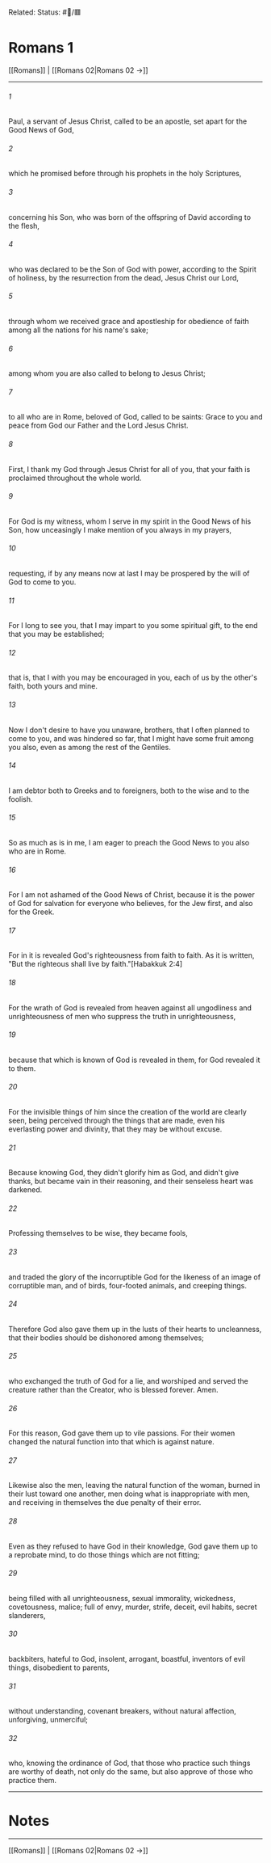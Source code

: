 Related:
Status: #📖/🟥
# Romans 1

[[Romans]] | [[Romans 02|Romans 02 →]]
***



###### 1 
Paul, a servant of Jesus Christ, called to be an apostle, set apart for the Good News of God, 

###### 2 
which he promised before through his prophets in the holy Scriptures, 

###### 3 
concerning his Son, who was born of the offspring of David according to the flesh, 

###### 4 
who was declared to be the Son of God with power, according to the Spirit of holiness, by the resurrection from the dead, Jesus Christ our Lord, 

###### 5 
through whom we received grace and apostleship for obedience of faith among all the nations for his name's sake; 

###### 6 
among whom you are also called to belong to Jesus Christ; 

###### 7 
to all who are in Rome, beloved of God, called to be saints: Grace to you and peace from God our Father and the Lord Jesus Christ. 

###### 8 
First, I thank my God through Jesus Christ for all of you, that your faith is proclaimed throughout the whole world. 

###### 9 
For God is my witness, whom I serve in my spirit in the Good News of his Son, how unceasingly I make mention of you always in my prayers, 

###### 10 
requesting, if by any means now at last I may be prospered by the will of God to come to you. 

###### 11 
For I long to see you, that I may impart to you some spiritual gift, to the end that you may be established; 

###### 12 
that is, that I with you may be encouraged in you, each of us by the other's faith, both yours and mine. 

###### 13 
Now I don't desire to have you unaware, brothers, that I often planned to come to you, and was hindered so far, that I might have some fruit among you also, even as among the rest of the Gentiles. 

###### 14 
I am debtor both to Greeks and to foreigners, both to the wise and to the foolish. 

###### 15 
So as much as is in me, I am eager to preach the Good News to you also who are in Rome. 

###### 16 
For I am not ashamed of the Good News of Christ, because it is the power of God for salvation for everyone who believes, for the Jew first, and also for the Greek. 

###### 17 
For in it is revealed God's righteousness from faith to faith. As it is written, "But the righteous shall live by faith."<crossref intro="1:17">[Habakkuk 2:4]</crossref> 

###### 18 
For the wrath of God is revealed from heaven against all ungodliness and unrighteousness of men who suppress the truth in unrighteousness, 

###### 19 
because that which is known of God is revealed in them, for God revealed it to them. 

###### 20 
For the invisible things of him since the creation of the world are clearly seen, being perceived through the things that are made, even his everlasting power and divinity, that they may be without excuse. 

###### 21 
Because knowing God, they didn't glorify him as God, and didn't give thanks, but became vain in their reasoning, and their senseless heart was darkened. 

###### 22 
Professing themselves to be wise, they became fools, 

###### 23 
and traded the glory of the incorruptible God for the likeness of an image of corruptible man, and of birds, four-footed animals, and creeping things. 

###### 24 
Therefore God also gave them up in the lusts of their hearts to uncleanness, that their bodies should be dishonored among themselves; 

###### 25 
who exchanged the truth of God for a lie, and worshiped and served the creature rather than the Creator, who is blessed forever. Amen. 

###### 26 
For this reason, God gave them up to vile passions. For their women changed the natural function into that which is against nature. 

###### 27 
Likewise also the men, leaving the natural function of the woman, burned in their lust toward one another, men doing what is inappropriate with men, and receiving in themselves the due penalty of their error. 

###### 28 
Even as they refused to have God in their knowledge, God gave them up to a reprobate mind, to do those things which are not fitting; 

###### 29 
being filled with all unrighteousness, sexual immorality, wickedness, covetousness, malice; full of envy, murder, strife, deceit, evil habits, secret slanderers, 

###### 30 
backbiters, hateful to God, insolent, arrogant, boastful, inventors of evil things, disobedient to parents, 

###### 31 
without understanding, covenant breakers, without natural affection, unforgiving, unmerciful; 

###### 32 
who, knowing the ordinance of God, that those who practice such things are worthy of death, not only do the same, but also approve of those who practice them.

---
# Notes


***
[[Romans]] | [[Romans 02|Romans 02 →]]
